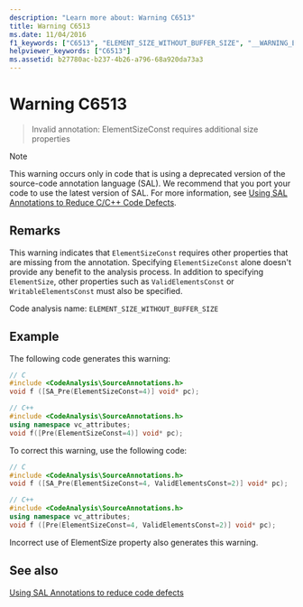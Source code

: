 ```yaml
---
description: "Learn more about: Warning C6513"
title: Warning C6513
ms.date: 11/04/2016
f1_keywords: ["C6513", "ELEMENT_SIZE_WITHOUT_BUFFER_SIZE", "__WARNING_ELEMENT_SIZE_WITHOUT_BUFFER_SIZE"]
helpviewer_keywords: ["C6513"]
ms.assetid: b27780ac-b237-4b26-a796-68a920da73a3
---
```

# Warning C6513

> Invalid annotation: ElementSizeConst requires additional size properties

> [!NOTE]
> This warning occurs only in code that is using a deprecated version of the source-code annotation language (SAL). We recommend that you port your code to use the latest version of SAL. For more information, see [Using SAL Annotations to Reduce C/C++ Code Defects](../code-quality/using-sal-annotations-to-reduce-c-cpp-code-defects.md).

## Remarks

This warning indicates that `ElementSizeConst` requires other properties that are missing from the annotation. Specifying `ElementSizeConst` alone doesn't provide any benefit to the analysis process. In addition to specifying `ElementSize`, other properties such as `ValidElementsConst` or `WritableElementsConst` must also be specified.

Code analysis name: `ELEMENT_SIZE_WITHOUT_BUFFER_SIZE`

## Example

The following code generates this warning:

```cpp
// C
#include <CodeAnalysis\SourceAnnotations.h>
void f ([SA_Pre(ElementSizeConst=4)] void* pc);

// C++
#include <CodeAnalysis\SourceAnnotations.h>
using namespace vc_attributes;
void f([Pre(ElementSizeConst=4)] void* pc);
```

To correct this warning, use the following code:

```cpp
// C
#include <CodeAnalysis\SourceAnnotations.h>
void f ([SA_Pre(ElementSizeConst=4, ValidElementsConst=2)] void* pc);

// C++
#include <CodeAnalysis\SourceAnnotations.h>
using namespace vc_attributes;
void f ([Pre(ElementSizeConst=4, ValidElementsConst=2)] void* pc);
```

Incorrect use of ElementSize property also generates this warning.

## See also

[Using SAL Annotations to reduce code defects](using-sal-annotations-to-reduce-c-cpp-code-defects.md)
